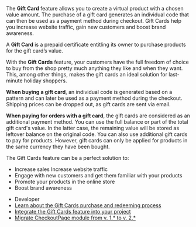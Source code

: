 The **Gift Card** feature allows you to create a virtual product with a chosen value amount. The purchase of a gift card generates an individual code that can then be used as a payment method during checkout. Gift Cards help you increase website traffic, gain new customers and boost brand awareness. 

A **Gift Card** is a prepaid certificate entitling its owner to purchase products for the gift card’s value. 

With the **Gift Cards** feature, your customers have the full freedom of choice to buy from the shop pretty much anything they like and when they want. This, among other things, makes the gift cards an ideal solution for last-minute holiday shoppers. 

**When buying a gift card**, an individual code is generated based on a pattern and can later be used as a payment method during the checkout. Shipping prices can be dropped out, as gift cards are sent via email.

**When paying for orders with a gift card**, the gift cards are considered as an additional payment method. You can use the full balance  or part of the total gift card's value. In the latter case, the remaining value will be stored as leftover balance on the original code. You can also use additional gift cards to pay for products. However, gift cards can only be applied for products in the same currency they have been bought.

The Gift Cards feature can be a perfect solution to:

* Increase sales Increase website traffic
* Engage with new customers and get them familiar with your products
* Promote your products in the online store
* Boost brand awareness

<div class="mr-container">
    <div class="mr-list-container">
        <!-- col1 -->
        <div class="mr-col">
            <ul class="mr-list mr-list-green">
                <li class="mr-title">Developer</li>
<li><a href="https://documentation.spryker.com/v4/docs/gift-cards-purchase-redeeming" class="mr-link">Learn about the Gift Cards purchase and redeeming process</a></li>
<li><a href="https://documentation.spryker.com/v4/docs/gift-cards-feature-integration" class="mr-link">Integrate the Gift Cards feature into your project</a></li>
<li><a href="https://documentation.spryker.com/v4/docs/mg-checkout-page" class="mr-link">Migrate CheckoutPage module from v. 1.* to v. 2.*</a></li>
<!-- <li><a href="https://documentation.spryker.com/v4/docs/db-schema-gift-cards" class="mr-link">Learn the Gift Cards database schema</a></li>-->
  </ul>
        </div>
    </div>    
            